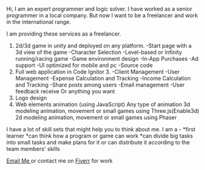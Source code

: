 
Hi, I am an expert programmer and logic solver. I have worked as a senior programmer in a local company. But now I want to be a freelancer and work in the international range.

I am providing these services as a freelancer.

1. 2d/3d game in unity and deployed on any platform.
     -Start page with a 3d view of the game
     -Character Selection
     -Level-based or Infinity running/racing game
     -Game environment design
     -In-App Purchases
     -Ad support
     -UI optimized for mobile and pc
     -Source code
2. Full web application in Code Ignitor 3.
    -Client Management
    -User Management
    -Expense Calculation and Tracking
    -Income Calculation and Tracking
    -Share posts among users
    -Email management
    -User feedback receive
    Or anything you want
3. Logo design
4. Web elements animation (using JavaScript)
    Any type of animation
    3d modeling animation, movement or small games using Three.js(Enable3d)
    2d modeling animation, movement or small games using Phaser

I have a lot of skill sets that might help you to think about me.
I am a -
         *first learner
         *can think how a program or game can work
         *can divide big tasks into small tasks and make plans for it
           or can distribute it according to the team members' skills
         
[Email Me ](email:rahmanapu118@gmail.com) or contact me on [Fiverr](https://www.fiverr.com/mmar58) for work
